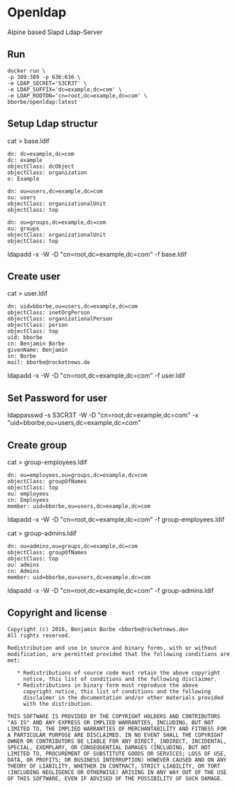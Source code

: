 # Openldap

Alpine based Slapd Ldap-Server

## Run

```
docker run \
-p 389:389 -p 636:636 \
-e LDAP_SECRET='S3CR3T' \
-e LDAP_SUFFIX='dc=example,dc=com' \
-e LDAP_ROOTDN='cn=root,dc=example,dc=com' \
bborbe/openldap:latest
```

## Setup Ldap structur

cat > base.ldif

```
dn: dc=example,dc=com
dc: example
objectClass: dcObject
objectClass: organization
o: Example

dn: ou=users,dc=example,dc=com
ou: users
objectClass: organizationalUnit
objectClass: top

dn: ou=groups,dc=example,dc=com
ou: groups
objectClass: organizationalUnit
objectClass: top
```

ldapadd -x -W -D "cn=root,dc=example,dc=com" -f base.ldif

## Create user

cat > user.ldif

```
dn: uid=bborbe,ou=users,dc=example,dc=com
objectClass: inetOrgPerson
objectClass: organizationalPerson
objectClass: person
objectClass: top
uid: bborbe
cn: Benjamin Borbe
givenName: Benjamin
sn: Borbe
mail: bborbe@rocketnews.de
```

ldapadd -x -W -D "cn=root,dc=example,dc=com" -f user.ldif

## Set Password for user

ldappasswd -s S3CR3T -W -D "cn=root,dc=example,dc=com" -x "uid=bborbe,ou=users,dc=example,dc=com"

## Create group

cat > group-employees.ldif

```
dn: ou=employees,ou=groups,dc=example,dc=com
objectClass: groupOfNames
objectClass: top
ou: employees
cn: Employees
member: uid=bborbe,ou=users,dc=example,dc=com
```

ldapadd -x -W -D "cn=root,dc=example,dc=com" -f group-employees.ldif

cat > group-admins.ldif

```
dn: ou=admins,ou=groups,dc=example,dc=com
objectClass: groupOfNames
objectClass: top
ou: admins
cn: Admins
member: uid=bborbe,ou=users,dc=example,dc=com
```

ldapadd -x -W -D "cn=root,dc=example,dc=com" -f group-admins.ldif


## Copyright and license

    Copyright (c) 2016, Benjamin Borbe <bborbe@rocketnews.de>
    All rights reserved.
    
    Redistribution and use in source and binary forms, with or without
    modification, are permitted provided that the following conditions are
    met:
    
       * Redistributions of source code must retain the above copyright
         notice, this list of conditions and the following disclaimer.
       * Redistributions in binary form must reproduce the above
         copyright notice, this list of conditions and the following
         disclaimer in the documentation and/or other materials provided
         with the distribution.

    THIS SOFTWARE IS PROVIDED BY THE COPYRIGHT HOLDERS AND CONTRIBUTORS
    "AS IS" AND ANY EXPRESS OR IMPLIED WARRANTIES, INCLUDING, BUT NOT
    LIMITED TO, THE IMPLIED WARRANTIES OF MERCHANTABILITY AND FITNESS FOR
    A PARTICULAR PURPOSE ARE DISCLAIMED. IN NO EVENT SHALL THE COPYRIGHT
    OWNER OR CONTRIBUTORS BE LIABLE FOR ANY DIRECT, INDIRECT, INCIDENTAL,
    SPECIAL, EXEMPLARY, OR CONSEQUENTIAL DAMAGES (INCLUDING, BUT NOT
    LIMITED TO, PROCUREMENT OF SUBSTITUTE GOODS OR SERVICES; LOSS OF USE,
    DATA, OR PROFITS; OR BUSINESS INTERRUPTION) HOWEVER CAUSED AND ON ANY
    THEORY OF LIABILITY, WHETHER IN CONTRACT, STRICT LIABILITY, OR TORT
    (INCLUDING NEGLIGENCE OR OTHERWISE) ARISING IN ANY WAY OUT OF THE USE
    OF THIS SOFTWARE, EVEN IF ADVISED OF THE POSSIBILITY OF SUCH DAMAGE.
